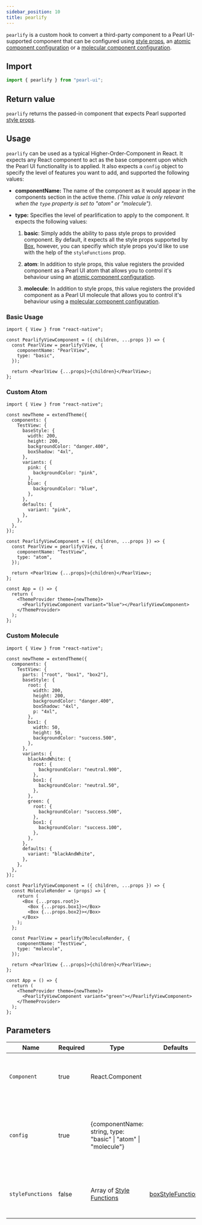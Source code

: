 ```yaml
---
sidebar_position: 10
title: pearlify
---
```


`pearlify` is a custom hook to convert a third-party component to a Pearl UI-supported component that can be configured using [style props](../core-features/style-props), an [atomic component configuration](../theming/customize-theme#atomic-component-config) or a [molecular component configuration](../theming/customize-theme#molecular-component-config).

## Import

```js
import { pearlify } from "pearl-ui";
```

## Return value

`pearlify` returns the passed-in component that expects Pearl supported [style props](../core-features/style-props).

## Usage

`pearlify` can be used as a typical Higher-Order-Component in React. It expects any React component to act as the base component upon which the Pearl UI functionality is to applied. It also expects a `config` object to specify the level of features you want to add, and supported the following values:

- **componentName:** The name of the component as it would appear in the components section in the active theme. _(This value is only relevant when the `type` property is set to <t>"atom"</t> or <t>"molecule"</t>)_.
- **type:** Specifies the level of pearlification to apply to the component. It expects the following values:

  1. **basic**: Simply adds the ability to pass style props to provided component. By default, it expects all the style props supported by [Box](../components/layout/Box), however, you can specifiy which style props you'd like to use with the help of the `styleFunctions` prop.

  2. **atom**: In addition to style props, this value registers the provided component as a Pearl UI atom that allows you to control it's behaviour using an [atomic component configuration](../theming/customize-theme#atomic-component-config).

  3. **molecule**: In addition to style props, this value registers the provided component as a Pearl UI molecule that allows you to control it's behaviour using a [molecular component configuration](../theming/customize-theme#molecular-component-config).

### Basic Usage

```tsx
import { View } from "react-native";

const PearlifyViewComponent = ({ children, ...props }) => {
  const PearlView = pearlify(View, {
    componentName: "PearlView",
    type: "basic",
  });

  return <PearlView {...props}>{children}</PearlView>;
};
```

### Custom Atom

```tsx
import { View } from "react-native";

const newTheme = extendTheme({
  components: {
    TestView: {
      baseStyle: {
        width: 200,
        height: 200,
        backgroundColor: "danger.400",
        boxShadow: "4xl",
      },
      variants: {
        pink: {
          backgroundColor: "pink",
        },
        blue: {
          backgroundColor: "blue",
        },
      },
      defaults: {
        variant: "pink",
      },
    },
  },
});

const PearlifyViewComponent = ({ children, ...props }) => {
  const PearlView = pearlify(View, {
    componentName: "TestView",
    type: "atom",
  });

  return <PearlView {...props}>{children}</PearlView>;
};

const App = () => {
  return (
    <ThemeProvider theme={newTheme}>
      <PearlifyViewComponent variant="blue"></PearlifyViewComponent>
    </ThemeProvider>
  );
};
```

### Custom Molecule

```tsx
import { View } from "react-native";

const newTheme = extendTheme({
  components: {
    TestView: {
      parts: ["root", "box1", "box2"],
      baseStyle: {
        root: {
          width: 200,
          height: 200,
          backgroundColor: "danger.400",
          boxShadow: "4xl",
          p: "4xl",
        },
        box1: {
          width: 50,
          height: 50,
          backgroundColor: "success.500",
        },
      },
      variants: {
        blackAndWhite: {
          root: {
            backgroundColor: "neutral.900",
          },
          box1: {
            backgroundColor: "neutral.50",
          },
        },
        green: {
          root: {
            backgroundColor: "success.500",
          },
          box1: {
            backgroundColor: "success.100",
          },
        },
      },
      defaults: {
        variant: "blackAndWhite",
      },
    },
  },
});

const PearlifyViewComponent = ({ children, ...props }) => {
  const MoleculeRender = (props) => {
    return (
      <Box {...props.root}>
        <Box {...props.box1}></Box>
        <Box {...props.box2}></Box>
      </Box>
    );
  };

  const PearlView = pearlify(MoleculeRender, {
    componentName: "TestView",
    type: "molecule",
  });

  return <PearlView {...props}>{children}</PearlView>;
};

const App = () => {
  return (
    <ThemeProvider theme={newTheme}>
      <PearlifyViewComponent variant="green"></PearlifyViewComponent>
    </ThemeProvider>
  );
};
```

## Parameters

| Name             | Required | Type                                                                  | Defaults                                                           | Description                                                                                        |
| ---------------- | -------- | --------------------------------------------------------------------- | ------------------------------------------------------------------ | -------------------------------------------------------------------------------------------------- |
| `Component`      | true     | <t>React.Component</t>                                                |                                                                    | The base component on which the pearlification has to be applied.                                  |
| `config`         | true     | <t>{componentName: string, type: "basic" \| "atom" \| "molecule"}</t> |                                                                    | A configuration object that adds metadata to a component that's required by Pearl UI.              |
| `styleFunctions` | false    | <t>Array of [Style Functions](../others/style-functions)</t>          | [boxStyleFunctions](../others/style-functions#box-style-functions) | List of [style functions](../others/style-functions) to use for computing the received style props |
